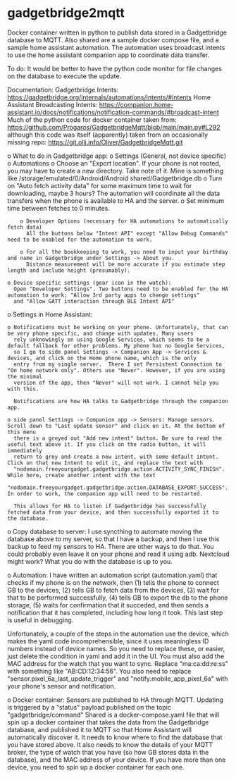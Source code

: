 # gadgetbridge2mqtt
Docker container written in python to publish data stored in a Gadgetbridge database to MQTT. Also shared are a sample docker compose file, and a sample home assistant automation.  The automation uses broadcast intents to use the home assistant companion app to coordinate data transfer.

To do: It would be better to have the python code monitor for file changes on the database to execute the update.


Documentation:
Gadgetbridge Intents: https://gadgetbridge.org/internals/automations/intents/#intents
Home Assistant Broadcasting Intents: https://companion.home-assistant.io/docs/notifications/notification-commands/#broadcast-intent
Much of the python code for docker container taken from: https://github.com/Progaros/GadgetbridgeMqtt/blob/main/main.py#L292
although this code was itself (apparently) taken from an occasionally missing repo: https://git.olli.info/Oliver/GadgetbridgeMqtt.git


o What to do in Gadgetbridge app:
    o Settings (General, not device specific)
        o Automations
          o Choose an "Export location". If your phone is not rooted, you may have to create a new directory.
            Take note of it. Mine is something like /storage/emulated/0/Android/Android shared/Gadgetbridge.db
          o Turn on "Auto fetch activity data" for some maximum time to wait for downloading, maybe 3 hours? The
            automation will coordinate all the data transfers when the phone is available to HA and the server.
          o Set minimum time between fetches to 0 minutes.

        o Developer Options (necessary for HA automations to automatically fetch data)
          All the buttons below "Intent API" except "Allow Debug Commands" need to be enabled for the automation to work.

        o For all the bookkeeping to work, you need to input your birthday and name in Gadgetbridge under Settings -> About you.
          Distance measurement will be more accurate if you estimate step length and include height (presumably).

    o Device specific settings (gear icon in the watch):
      Open "Developer Settings". Two buttons need to be enabled for the HA automation to work: "Allow 3rd party apps to change settings"
      and "Allow GATT interaction through BLE Intent API"

o Settings in Home Assistant:

    o Notifications must be working on your phone. Unfortunately, that can be very phone specific, and change with updates. Many users
      rely unknowingly on using Google Services, which seems to be a default fallback for other problems. My phone has no Google Services,
      so I go to side panel Settings -> Companion App -> Services & devices, and click on the Home phone name, which is the only
      entry from my single server.  There I set Persistent Connection to "On home network only". Others use "Never". However, if you are using the minimal
      version of the app, then "Never" will not work. I cannot help you with this.

      Notifications are how HA talks to Gadgetbridge through the companion app.

    o side panel Settings -> Companion app -> Sensors: Manage sensors. Scroll down to "Last update sensor" and click on it. At the bottom of this menu
      there is a greyed out "Add new intent" button. Be sure to read the useful text above it. If you click on the radio button, it will immediately
      return to grey and create a new intent, with some default intent. Click on that new Intent to edit it, and replace the text with
      "nodomain.freeyourgadget.gadgetbridge.action.ACTIVITY_SYNC_FINISH". While here, create another intent with the text
      "nodomain.freeyourgadget.gadgetbridge.action.DATABASE_EXPORT_SUCCESS". In order to work, the companion app will need to be restarted.

      This allows for HA to listen if Gadgetbridge has successfully fetched data from your device, and then successfully exported it to the database.

o Copy database to server: I use syncthing to automate moving the database above to my server, so that I have a backup, and then I use this backup to
  feed my sensors to HA. There are other ways to do that. You could probably even leave it on your phone and read it using adb. Nextcloud might work?
  What you do with the database is up to you.

o Automation: I have written an automation script (automation.yaml) that checks if my phone is on the network, then (1) tells the phone to connect GB to the devices,
  (2) tells GB to fetch data from the devices, (3) wait for that to be performed successfully, (4) tells GB to export the db to the phone storage,
  (5) waits for confirmation that it succeded, and then sends a notification that it has completed, including how long it took. This last step is
  useful in debugging.

  Unfortunately, a couple of the steps in the automation use the device, which makes the yaml code incomprehensible, since it uses meaningless ID numbers
  instead of device names. So you need to replace these, or easier, just delete the condition in yaml and add it in the UI. You must also add the MAC
  address for the watch that you want to sync. Replace "ma:ca:dd:re:ss" with something like "AB:CD:12:34:56". You also need to replace
  "sensor.pixel_6a_last_update_trigger" and "notify.mobile_app_pixel_6a" with your phone's sensor and notification.


o Docker container:
  Sensors are published to HA through MQTT.  Updating is triggered by a "status" payload published on the topic "gadgetbridge/command"
  Shared is a docker-compose.yaml file that will spin up a
  docker container that takes the data from the Gadgetbridge database, and published it to MQTT so
  that Home Assistant will automatically discover it. It needs to know where to find the database
  that you have stored above. It also needs to know the details of your MQTT broker, the type of
  watch that you have (so how GB stores data in the database), and the MAC address of your device.
  If you have more than one device, you need to spin up a docker container for each one.


